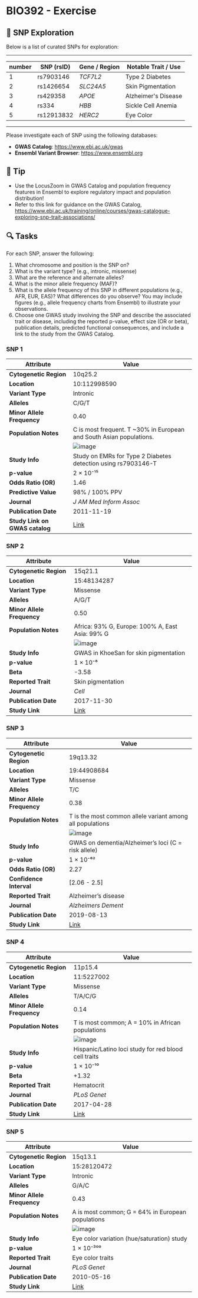 # BIO392 - Exercise
## 🧬 SNP Exploration 
Below is a list of curated SNPs for exploration: 

---

| number | SNP (rsID)  | Gene / Region | Notable Trait / Use |
|---------|-------------|----------------|----------------------|
| 1       | rs7903146   | *TCF7L2*       | Type 2 Diabetes      |
| 2       | rs1426654   | *SLC24A5*      | Skin Pigmentation    |
| 3       | rs429358    | *APOE*         | Alzheimer's Disease  |
| 4       | rs334       | *HBB*          | Sickle Cell Anemia   |
| 5       | rs12913832  | *HERC2*        | Eye Color            |

---

Please investigate each of SNP using the following databases:

- **GWAS Catalog**: https://www.ebi.ac.uk/gwas  
- **Ensembl Variant Browser**: https://www.ensembl.org
  
## 📌 **Tip**
- Use the LocusZoom in GWAS Catalog and population frequency features in Ensembl to explore regulatory impact and population distribution!
- Refer to this link for guidance on the GWAS Catalog, https://www.ebi.ac.uk/training/online/courses/gwas-catalogue-exploring-snp-trait-associations/

## 🔍 Tasks
For each SNP, answer the following:

1. What chromosome and position is the SNP on?
2. What is the variant type? (e.g., intronic, missense)
3. What are the reference and alternate alleles?
4. What is the minor allele frequency (MAF)?
5. What is the allele frequency of this SNP in different populations (e.g., AFR, EUR, EAS)? What differences do you observe? You may include figures (e.g., allele frequency charts from Ensembl) to illustrate your observations.
6. Choose one GWAS study involving the SNP and describe the associated trait or disease, including the reported p-value, effect size (OR or beta), publication details, predicted functional consequences, and include a link to the study from the GWAS Catalog.

### **SNP 1**

| Attribute                   | Value                                                                 |
|----------------------------|------------------------------------------------------------------------|
| **Cytogenetic Region**     | 10q25.2                                                                |
| **Location**               | 10:112998590                                                           |
| **Variant Type**           | Intronic                                                               |
| **Alleles**                | C/G/T                                                                  |
| **Minor Allele Frequency** | 0.40                                                                   |
| **Population Notes**       | C is most frequent. T ~30% in European and South Asian populations.    |
|                            | ![image](https://github.com/user-attachments/assets/95e3210d-7263-4bfe-89a8-ff0665caed2a) |
| **Study Info**             | Study on EMRs for Type 2 Diabetes detection using rs7903146-T          |
| **p-value**                | 2 × 10⁻¹⁵                                                              |
| **Odds Ratio (OR)**        | 1.46                                                                   |
| **Predictive Value**       | 98% / 100% PPV                                                         |
| **Journal**                | *J AM Med Inform Assoc*                                                |
| **Publication Date**       | 2011-11-19                                                             |
| **Study Link on GWAS catalog**             | [Link](https://www.ebi.ac.uk/gwas/studies/GCST001326)   |


### **SNP 2**

| Attribute                   | Value                                                                 |
|----------------------------|------------------------------------------------------------------------|
| **Cytogenetic Region**     | 15q21.1                                                                |
| **Location**               | 15:48134287                                                            |
| **Variant Type**           | Missense                                                               |
| **Alleles**                | A/G/T                                                                  |
| **Minor Allele Frequency** | 0.50                                                                   |
| **Population Notes**       | Africa: 93% G, Europe: 100% A, East Asia: 99% G                        |
|                            | ![image](https://github.com/user-attachments/assets/85b1e314-bfb3-4071-a4d4-d638387f51a2) |
| **Study Info**             | GWAS in KhoeSan for skin pigmentation                                  |
| **p-value**                | 1 × 10⁻⁸                                                              |
| **Beta**                   | -3.58                                                                  |
| **Reported Trait**         | Skin pigmentation                                                      |
| **Journal**                | *Cell*                                                                 |
| **Publication Date**       | 2017-11-30                                                             |
| **Study Link**             | [Link](https://www.ebi.ac.uk/gwas/studies/GCST005188)


### **SNP 3**

| Attribute                   | Value                                                                 |
|----------------------------|------------------------------------------------------------------------|
| **Cytogenetic Region**     | 19q13.32                                                               |
| **Location**               | 19:44908684                                                            |
| **Variant Type**           | Missense                                                               |
| **Alleles**                | T/C                                                                    |
| **Minor Allele Frequency** | 0.38                                                                   |
| **Population Notes**       | T is the most common allele variant among all populations               |
|                            | ![image](https://github.com/user-attachments/assets/52bb3424-b597-4307-acdf-783a854b1009) |
| **Study Info**             | GWAS on dementia/Alzheimer’s loci (C = risk allele)                    |
| **p-value**                | 1 × 10⁻⁶²                                                              |
| **Odds Ratio (OR)**        | 2.27                                                                   |
| **Confidence Interval**    | [2.06 - 2.5]                                                           |
| **Reported Trait**         | Alzheimer’s disease                                                    |
| **Journal**                | *Alzheimers Dement*                                                    |
| **Publication Date**       | 2019-08-13                                                             |
| **Study Link**             | [Link](https://www.ebi.ac.uk/gwas/studies/GCST009020)                  |


### **SNP 4**

| Attribute                   | Value                                                                 |
|----------------------------|------------------------------------------------------------------------|
| **Cytogenetic Region**     | 11p15.4                                                                |
| **Location**               | 11:5227002                                                             |
| **Variant Type**           | Missense                                                               |
| **Alleles**                | T/A/C/G                                                                |
| **Minor Allele Frequency** | 0.14                                                                   |
| **Population Notes**       | T is most common; A = 10% in African populations                       |
|                            | ![image](https://github.com/user-attachments/assets/79b2f39a-b951-4f88-8a93-1b1ad98c568e) |
| **Study Info**             | Hispanic/Latino loci study for red blood cell traits                   |
| **p-value**                | 1 × 10⁻¹⁰                                                              |
| **Beta**                   | +1.32                                                                  |
| **Reported Trait**         | Hematocrit                                                             |
| **Journal**                | *PLoS Genet*                                                           |
| **Publication Date**       | 2017-04-28                                                             |
| **Study Link**             | [Link](https://www.ebi.ac.uk/gwas/studies/GCST004330)                  |



### **SNP 5**

| Attribute                   | Value                                                                 |
|----------------------------|------------------------------------------------------------------------|
| **Cytogenetic Region**     | 15q13.1                                                                |
| **Location**               | 15:28120472                                                            |
| **Variant Type**           | Intronic                                                               |
| **Alleles**                | G/A/C                                                                  |
| **Minor Allele Frequency** | 0.43                                                                   |
| **Population Notes**       | A is most common; G = 64% in European populations                      |
|                            |![image](https://github.com/user-attachments/assets/290b4722-4238-45b3-806e-4f91ea13eec4) |
| **Study Info**             | Eye color variation (hue/saturation) study                             |
| **p-value**                | 1 × 10⁻³⁰⁰                                                             |
| **Reported Trait**         | Eye color traits                                                       |
| **Journal**                | *PLoS Genet*                                                           |
| **Publication Date**       | 2010-05-16                                                             |
| **Study Link**             | [Link](https://www.ebi.ac.uk/gwas/studies/GCST000685)                  |




